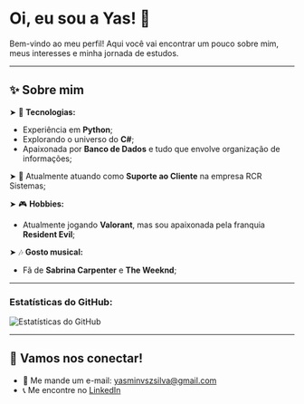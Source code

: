 # Oi, eu sou a Yas! 🎀

Bem-vindo ao meu perfil! Aqui você vai encontrar um pouco sobre mim, meus interesses e minha jornada de estudos.

---

## ✨ Sobre mim
➤ 🔧 **Tecnologias:** 
  - Experiência em **Python**;
  - Explorando o universo do **C#**;
  - Apaixonada por **Banco de Dados** e tudo que envolve organização de informações;

➤ 🚪 Atualmente atuando como **Suporte ao Cliente** na empresa RCR Sistemas;

➤ 🎮 **Hobbies:**
  - Atualmente jogando **Valorant**, mas sou apaixonada pela franquia **Resident Evil**;

➤ 🎶 **Gosto musical:**
  - Fã de **Sabrina Carpenter** e **The Weeknd**;

---

<!--## 🎨 Meu Espaço Criativo
Abaixo, alguns dos meus projetos e repositórios que refletem meus interesses e aprendizado:

### Projetos em Destaque:
- **[Projeto Python](#)**: Uma aplicação que resolve problemas do dia a dia usando Python.
- **[Aprendendo C#](#)**: Repositórios para documentar meu progresso no aprendizado de C#.
- **[Banco de Dados](#)**: Projetos focados em modelagem e consulta de dados. -->

### Estatísticas do GitHub:
![Estatísticas do GitHub](https://github-readme-stats.vercel.app/api?username=codewithyass&show_icons=true&theme=radical)

---

## 💬 Vamos nos conectar!
- 📧 Me mande um e-mail: [yasminvszsilva@gmail.com](yasminvzsilva@gmail.com)
- 📞 Me encontre no [LinkedIn](https://www.linkedin.com/in/yasmin-silva-0a1b53260/)


